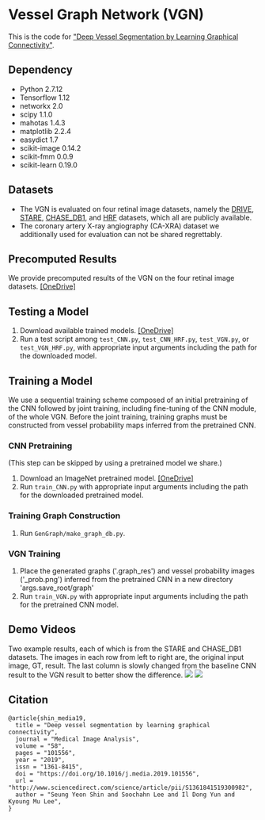 # Vessel Graph Network (VGN)
This is the code for ["Deep Vessel Segmentation by Learning Graphical Connectivity"](https://www.sciencedirect.com/science/article/pii/S1361841519300982).

## Dependency
* Python 2.7.12
* Tensorflow 1.12
* networkx 2.0
* scipy 1.1.0
* mahotas 1.4.3
* matplotlib 2.2.4
* easydict 1.7
* scikit-image 0.14.2
* scikit-fmm 0.0.9
* scikit-learn 0.19.0

## Datasets
* The VGN is evaluated on four retinal image datasets, namely the [DRIVE](https://www.isi.uu.nl/Research/Databases/DRIVE/), [STARE](http://cecas.clemson.edu/~ahoover/stare/), [CHASE_DB1](https://blogs.kingston.ac.uk/retinal/chasedb1/), and [HRF](https://www5.cs.fau.de/research/data/fundus-images/) datasets, which all are publicly available.
* The coronary artery X-ray angiography (CA-XRA) dataset we additionally used for evaluation can not be shared regrettably.

## Precomputed Results
We provide precomputed results of the VGN on the four retinal image datasets. [[OneDrive]](https://1drv.ms/u/s!AmnLATyiwjphhZ0BquyksorE0YV7nA?e=OmHhGW)

## Testing a Model
1. Download available trained models. [[OneDrive]](https://1drv.ms/u/s!AmnLATyiwjphhZ0CYhSYOqHmnQw4UQ?e=eRgvcq)
2. Run a test script among `test_CNN.py`, `test_CNN_HRF.py`, `test_VGN.py`, or `test_VGN_HRF.py`, with appropriate input arguments including the path for the downloaded model.

## Training a Model
We use a sequential training scheme composed of an initial pretraining of the CNN followed by joint training, including fine-tuning of the CNN module, of the whole VGN. Before the joint training, training graphs must be constructed from vessel probability maps inferred from the pretrained CNN.

### CNN Pretraining
(This step can be skipped by using a pretrained model we share.)
1. Download an ImageNet pretrained model. [[OneDrive]](https://1drv.ms/u/s!AmnLATyiwjphhZ0AqBHI2Y0nALUdoQ?e=NG4kVS)
2. Run `train_CNN.py` with appropriate input arguments including the path for the downloaded pretrained model.

### Training Graph Construction
1. Run `GenGraph/make_graph_db.py`.

### VGN Training
1. Place the generated graphs ('.graph_res') and vessel probability images ('_prob.png') inferred from the pretrained CNN in a new directory 'args.save_root/graph'
2. Run `train_VGN.py` with appropriate input arguments including the path for the pretrained CNN model.

## Demo Videos
Two example results, each of which is from the STARE and CHASE_DB1 datasets. The images in each row from left to right are, the original input image, GT, result. The last column is slowly changed from the baseline CNN result to the VGN result to better show the difference.
![](results/im0239.gif)
![](results/Image_12R.gif)

## Citation
```
@article{shin_media19,
  title = "Deep vessel segmentation by learning graphical connectivity",
  journal = "Medical Image Analysis",
  volume = "58",
  pages = "101556",
  year = "2019",
  issn = "1361-8415",
  doi = "https://doi.org/10.1016/j.media.2019.101556",
  url = "http://www.sciencedirect.com/science/article/pii/S1361841519300982",
  author = "Seung Yeon Shin and Soochahn Lee and Il Dong Yun and Kyoung Mu Lee",
}
```
